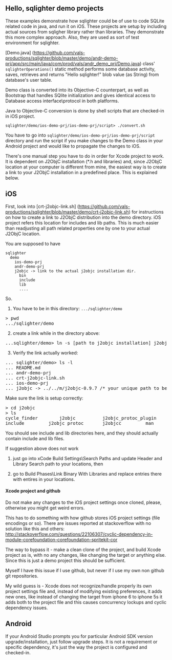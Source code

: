 ## Hello, sqlighter demo projects

These examples demonstrate how sqlighter could be of use to code SQLite related code in
java, and run it on iOS. These projects are setup by including actual sources from
sqligher library rather than libraries. They demonstrate this more complex approach.
Also, they are used as sort of test environment for sqlighter.

[Demo.java] (https://github.com/vals-productions/sqlighter/blob/master/demo/andr-demo-prj/app/src/main/java/com/prod/vals/andr_demo_prj/Demo.java) 
 class' ``sqlighterOperations()`` static method performs some database activity, saves, retrieves and returns "Hello sqlighter!" blob value (as String) from database's user table.

Demo class is converted into its Objective-C counterpart, as well as Bootstrap that
handles SQlite initialization and gives identical access to Database access 
interface\protocol in both platforms.

Java to Objective-C conversion is done by shell scripts that are checked-in in iOS 
project.

```
sqlighter/demo/ios-demo-prj/ios-demo-prj/script> ./convert.sh
```

You have to go into ```sqlighter/demo/ios-demo-prj/ios-demo-prj/script``` directory
and run the script if you make changes to the Demo class in your Android project and
would like to propagate the changes to iOS.

There's one manual step you have to do in order for Xcode project to work. It is dependent
on J2ObjC installation (*.h and libraries) and, since J2ObjC location at your computer 
is different from mine, the easiest way is to create a link to your J2ObjC installation
in a predefined place. This is explained below.

## iOS

First, look into [crt-j2objc-link.sh] (https://github.com/vals-productions/sqlighter/blob/master/demo/crt-j2objc-link.sh) for instructions on how to create a link to J2ObjC distribution into the demo directory. iOS project refers this location for includes and lib paths. This is much easier than readjusting all path related properties one by one to your actual J2ObjC location.

You are supposed to have 

```
sqlighter
  demo
    ios-demo-prj
    andr-demo-prj
    j2objc -> link to the actual j2objc installation dir.
      bin
      include
      lib
      ....
```

So. 

1. You have to be in this directory: ```.../sqlighter/demo```
<pre>
> pwd
.../sqlighter/demo
</pre>
2. create a link while in the directory above:
<pre>
...sqlighter/demo> ln -s [path to j2objc installation] j2objc
</pre>
3. Verify the link actually worked:
<pre>
... sqlighter/demo> ls -l
... README.md
... andr-demo-prj
... crt-j2objc-link.sh
... ios-demo-prj
... j2objc -> ../../m/j2objc-0.9.7 /* your unique path to be displayed to the left */
</pre>
Make sure the link is setup correctly:
<pre>
> cd j2objc
> ls
cycle_finder		j2objc			j2objc_protoc_plugin	lib
include			j2objc_protoc		j2objcc			man
</pre>

You should see include and lib directories here, and they should actually contain
include and lib files.

If suggestion above does not work

1) just go into xCode Build Settings\Search Paths and update Header and Library Search path to your locations, then 

2) go to Build Phases\Link Binary With Libraries and replace entries there with entires in your locations.

#### Xcode project and github

Do not make any changes to the iOS project settings once cloned, please, otherwise you
might get weird errors.

This has to do something with how github stores iOS project settings 
(file encodings or so). There are issues reported at stackoverflow with no solution 
like this and others: http://stackoverflow.com/questions/22106307/cyclic-dependency-in-module-corefoundation-corefoundation-spritekit-cor

The way to bypass it - make a clean clone of the project, and build Xcode project as is, 
with no any changes, like changing the target or anything else. Since this is just a 
demo project this should be sufficient.

Myself I have this issue if I use github, but never if I use my own non github git 
repositories.

My wild guess is - Xcode does not recognize/handle properly its own project settings 
file and, instead of modifying existing preferences, it adds new ones, like instead of 
changing the target from iphone 6 to iphone 5s it adds both to the project file and 
this causes concurrency lockups and cyclic dependency issues.

## Android

If your Android Studio prompts you for particular Android SDK version upgrade/installation, just follow upgrade steps. It is not a requirement or specific dependency, it's just the way the project is configured and checked-in.
